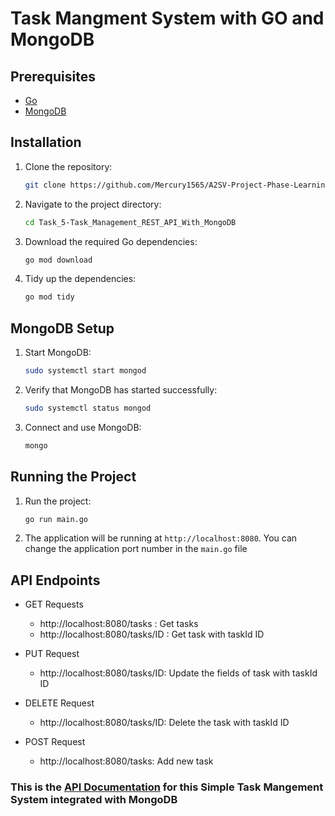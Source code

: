 # Task Mangment System with GO and MongoDB

## Prerequisites

- [Go](https://golang.org/doc/install)
- [MongoDB](https://docs.mongodb.com/manual/installation/)

## Installation

1. Clone the repository:

   ```bash
   git clone https://github.com/Mercury1565/A2SV-Project-Phase-Learning-Tasks
   ```

2. Navigate to the project directory:

   ```bash
   cd Task_5-Task_Management_REST_API_With_MongoDB
   ```

3. Download the required Go dependencies:

   ```bash
   go mod download
   ```

4. Tidy up the dependencies:
   ```bash
   go mod tidy
   ```

## MongoDB Setup

1. Start MongoDB:

   ```bash
   sudo systemctl start mongod
   ```

2. Verify that MongoDB has started successfully:

   ```bash
   sudo systemctl status mongod
   ```

3. Connect and use MongoDB:
   ```bash
   mongo
   ```

## Running the Project

1. Run the project:

   ```bash
   go run main.go
   ```

2. The application will be running at `http://localhost:8080`. You can change the application port number in the `main.go` file

## API Endpoints

- GET Requests

  - http://localhost:8080/tasks : Get tasks
  - http://localhost:8080/tasks/ID : Get task with taskId ID

- PUT Request

  - http://localhost:8080/tasks/ID: Update the fields of task with taskId ID

- DELETE Request

  - http://localhost:8080/tasks/ID: Delete the task with taskId ID

- POST Request
  - http://localhost:8080/tasks: Add new task

### This is the [API Documentation](https://documenter.getpostman.com/view/37363410/2sA3s1nrqe) for this Simple Task Mangement System integrated with MongoDB
